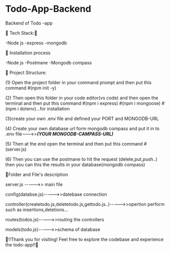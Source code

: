 

# Todo-App-Backend
Backend of Todo -app


🌠 Tech Stack:🔮

   -Node js
   -express
   -mongodb


🌈 Installation process

   -Node js
   -Postmane
   -Mongodb compass 


📂 Project Structure:

   (1) Open the project folder in your command prompt and then put this command #(npm init -y)

   (2) Then open this folder in your code editor(vs code) and then open the terminal and then put this command
       #(npm i express) 
       #(npm i mongoose) 
       #(npm i dotenv)...for installation

   (3)create your own .env file and defined your PORT and MONGODB-URL
       

   (4) Create your own database url form mongodb compass and put it in to .env file--->>***(YOUR MONGODB-CAMPASS-URL)***

   (5) Then at the end open the terminal and then put this command #(server.js)

   (6) Then you can use the postmane to hit the request (delete,put,push..) then you can this the results in your database(mongodb compass)


📂Folder and File's description

  server.js ----->> main file

  config(databse.js)----->>datebase connection

  controller(createtodo.js,deletetodo.js,gettodo.js..)----->>opertion perform such as insertions,deletions...

  routes(todos.js)----->>routing the controllers

  models(todo.js)----->>schema of database



🚀!!Thank you for visiting! Feel free to explore the codebase and experience the todo-app!!🚀

